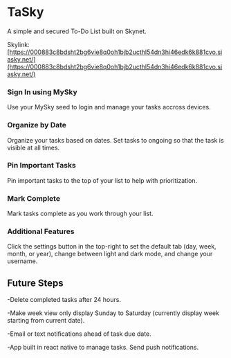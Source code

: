 # TaSky

A simple and secured To-Do List built on Skynet.

Skylink: [https://000883c8bdsht2bg6vie8q0oh1bjb2ucthl54dn3hi46edk6k881cvo.siasky.net/](https://000883c8bdsht2bg6vie8q0oh1bjb2ucthl54dn3hi46edk6k881cvo.siasky.net/)

### Sign In using MySky

Use your MySky seed to login and manage your tasks accross devices.

### Organize by Date

Organize your tasks based on dates. Set tasks to ongoing so that the task is visible at all times. 

### Pin Important Tasks

Pin important tasks to the top of your list to help with prioritization.

### Mark Complete

Mark tasks complete as you work through your list.

### Additional Features

Click the settings button in the top-right to set the default tab (day, week, month, or year), change between light and dark mode, and change your username.

## Future Steps

-Delete completed tasks after 24 hours.

-Make week view only display Sunday to Saturday (currently display week starting from current date).

-Email or text notifications ahead of task due date.

-App built in react native to manage tasks. Send push notifications.
